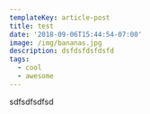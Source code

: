 ```yaml
---
templateKey: article-post
title: test
date: '2018-09-06T15:44:54-07:00'
image: /img/bananas.jpg
description: dsfdsfdsfdsfd
tags:
  - cool
  - awesome
---
```

sdfsdfsdfsd

